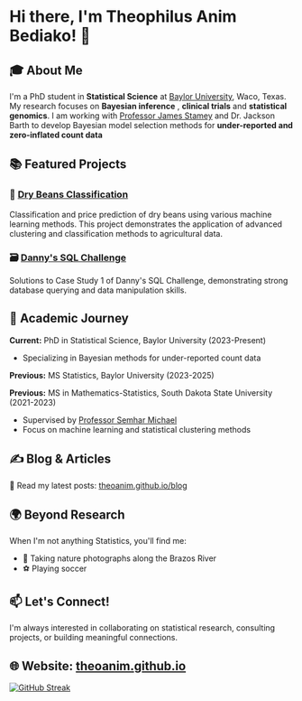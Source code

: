 # Hi there, I'm Theophilus Anim Bediako! 👋

## 🎓 About Me

I'm a PhD student in **Statistical Science** at [Baylor University](https://www.baylor.edu/), Waco, Texas. My research focuses on **Bayesian inference** , **clinical trials** and **statistical genomics**. I am working with [Professor James Stamey](https://statistics.artsandsciences.baylor.edu/person/dr-james-d-stamey) and Dr. Jackson Barth to develop Bayesian model selection methods for **under-reported and zero-inflated count data**

<!--## 🏆 Achievements

- **🥇 Poster Presentation Award** - 2023 SDSU Data Science Symposium
- **📊 Conference Presenter** - 2023 International Indian Statistical Association Conference, Colorado School of Mines
- **🎓 Master's Degree** - Mathematics-Statistics, South Dakota State University

## 🛠️ Technical Skills

- **Statistical Methods:** Bayesian Inference, Survival Analysis, Clinical Trial Design
- **Machine Learning:** Clustering & Classification Algorithms
- **Mathematical Foundation:** Linear Algebra, Probability Theory
- **Data Science:** Statistical Modeling, Data Analysis
-->

## 📚 Featured Projects

### 🫘 [Dry Beans Classification](https://github.com/TheoAnim/Dry-Beans-Classification)
Classification and price prediction of dry beans using various machine learning methods. This project demonstrates the application of advanced clustering and classification methods to agricultural data.

### 🗃️ [Danny's SQL Challenge](https://github.com/TheoAnim/Danny-s-SQL-Challenge)
Solutions to Case Study 1 of Danny's SQL Challenge, demonstrating strong database querying and data manipulation skills.

## 🌱 Academic Journey

**Current:** PhD in Statistical Science, Baylor University (2023-Present)
- Specializing in Bayesian methods for under-reported count data 

**Previous:** MS Statistics, Baylor University (2023-2025)

**Previous:** MS in Mathematics-Statistics, South Dakota State University (2021-2023)
- Supervised by [Professor Semhar Michael](https://sites.google.com/view/semharmichael/home)
- Focus on machine learning and statistical clustering methods

## ✍️ Blog & Articles

📖 Read my latest posts: [theoanim.github.io/blog](https://theoanim.github.io/blogs)

## 🌍 Beyond Research

When I'm not anything Statistics, you'll find me:
- 📸 Taking nature photographs along the Brazos River
- ⚽ Playing soccer

## 📫 Let's Connect!

I'm always interested in collaborating on statistical research, consulting projects, or building meaningful connections.

🌐  **Website:** [theoanim.github.io](https://theoanim.github.io/)
---

[![GitHub Streak](https://streak-stats.demolab.com/?user=TheoAnim)](https://git.io/streak-stats)
